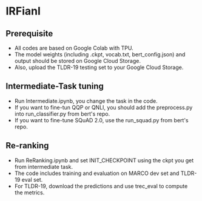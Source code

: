 # IRFianl
## Prerequisite
* All codes are based on Google Colab with TPU. 
* The model weights (including .ckpt, vocab.txt, bert_config.json) and output should be stored on Google Cloud Storage.
* Also, upload the TLDR-19 testing set to your Google Cloud Storage.
## Intermediate-Task tuning
* Run Intermediate.ipynb, you change the task in the code.
* If you want to fine-tun QQP or QNLI, you should add the preprocess.py into run_classifier.py from bert's repo.
* If you want to fine-tune SQuAD 2.0, use the run_squad.py from bert's repo.
## Re-ranking
* Run ReRanking.ipynb and set INIT_CHECKPOINT using the ckpt you get from intermediate task.
* The code includes training and evaluation on MARCO dev set and TLDR-19 eval set.
* For TLDR-19, download the predictions and use trec_eval to compute the metrics.
